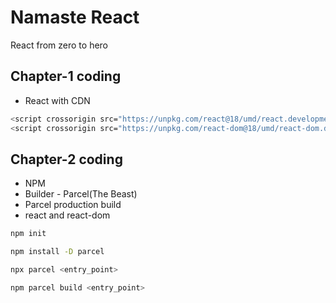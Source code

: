 # Namaste React

React from zero to hero

## Chapter-1 coding

* React with CDN
```bash
<script crossorigin src="https://unpkg.com/react@18/umd/react.development.js"></script>
<script crossorigin src="https://unpkg.com/react-dom@18/umd/react-dom.development.js"></script>
```
## Chapter-2 coding

* NPM
* Builder - Parcel(The Beast)
* Parcel production build
* react and react-dom

```bash
npm init

npm install -D parcel

npx parcel <entry_point>

npm parcel build <entry_point>
```

